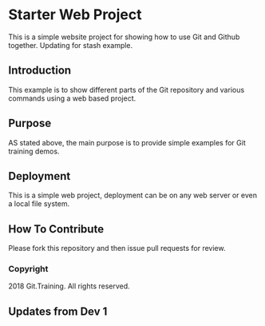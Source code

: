 # Starter Web Project

This is a simple website project for showing how to use Git and Github together. Updating for stash example.

## Introduction

This example is to show different parts of the Git repository and various commands using a web based project.

## Purpose

AS stated above, the main purpose is to provide simple examples for Git training demos.

## Deployment

This is a simple web project, deployment can be on any web server or even a local file system.

## How To Contribute

Please fork this repository and then issue pull requests for review.

### Copyright

2018 Git.Training. All rights reserved.

## Updates from Dev 1
